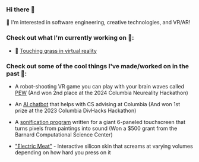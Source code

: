 ### Hi there 👋
🌻 I'm interested in software engineering, creative technologies, and VR/AR!

### Check out what I'm currently working on 🤩:
- 🌱 [Touching grass in virtual reality](https://github.com/SamIAm2000/touchinggrass)

### Check out some of the cool things I've made/worked on in the past 🤯:
- A robot-shooting VR game you can play with your brain waves called [PEW](https://github.com/qaziashikin/PEW) (And won 2nd place at the 2024 Columbia Neureality Hackathon)

- An [AI chatbot](https://github.com/kynsity/DivHacks2023_project) that helps with CS advising at Columbia (And won 1st prize at the 2023 Columbia DivHacks Hackathon)

- A [sonification program](https://github.com/SamIAm2000/MIDI_file_thing) written for a giant 6-paneled touchscreen that turns pixels from paintings into sound (Won a $500 grant from the Barnard Computational Science Center)

- ["Electric Meat"](https://github.com/SamIAm2000/silicone-skin-sensing) - Interactive silicon skin that screams at varying volumes depending on how hard you press on it



<!--
**SamIAm2000/SamIAm2000** is a ✨ _special_ ✨ repository because its `README.md` (this file) appears on your GitHub profile.

Here are some ideas to get you started:

- 🔭 I’m currently working on ...
- 🌱 I’m currently learning ...
- 👯 I’m looking to collaborate on ...
- 🤔 I’m looking for help with ...
- 💬 Ask me about ...
- 📫 How to reach me: ...
- 😄 Pronouns: ...
- ⚡ Fun fact: ...
-->
